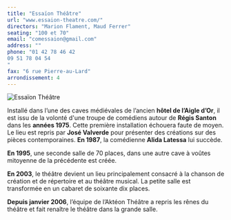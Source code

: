 ```yaml
---
title: "Essaïon Théâtre"
url: "www.essaion-theatre.com/"
directors: "Marion Flament, Maud Ferrer"
seating: "100 et 70"
email: "comessaion@gmail.com"
address: ""
phone: "01 42 78 46 42
09 51 78 04 54
"
fax: "6 rue Pierre-au-Lard"
arrondissement: 4
---
```


![Essaïon Théâtre](../images/4eme/essaion-theatre/essaion-theatre-1.jpg)

Installé dans l’une des caves médiévales de l’ancien **hôtel de l’Aigle d’Or**, il est issu de la volonté d'une troupe de comédiens autour de **Régis Santon** dans les **années 1975**. Cette première installation échouera faute de moyen.
Le lieu est repris par **José Valverde** pour présenter des créations sur des pièces contemporaines. **En 1987**, la comédienne **Alida Latessa** lui succède.

**En 1995**, une seconde salle de 70 places, dans une autre cave à voûtes mitoyenne de la précédente est créée.

**En 2003**, le théâtre devient un lieu principalement consacré à la chanson de création et de répertoire et au théâtre musical. La petite salle est transformée en un cabaret de soixante dix places.

**Depuis janvier 2006**, l’équipe de l’Aktéon Théâtre a repris les rênes du théâtre et fait renaître le théâtre dans la grande salle.
